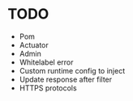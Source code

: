 # TODO

* Pom
* Actuator
* Admin
* Whitelabel error
* Custom runtime config to inject
* Update response after filter
* HTTPS protocols
